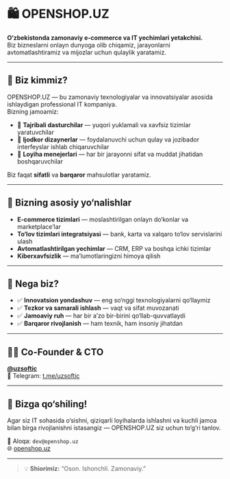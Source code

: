 # 🛍 OPENSHOP.UZ

**O‘zbekistonda zamonaviy e-commerce va IT yechimlari yetakchisi.**  
Biz bizneslarni onlayn dunyoga olib chiqamiz, jarayonlarni avtomatlashtiramiz va mijozlar uchun qulaylik yaratamiz.

---

## 👋 Biz kimmiz?
OPENSHOP.UZ — bu zamonaviy texnologiyalar va innovatsiyalar asosida ishlaydigan professional IT kompaniya.  
Bizning jamoamiz:
- 🔹 **Tajribali dasturchilar** — yuqori yuklamali va xavfsiz tizimlar yaratuvchilar
- 🔹 **Ijodkor dizaynerlar** — foydalanuvchi uchun qulay va jozibador interfeyslar ishlab chiqaruvchilar
- 🔹 **Loyiha menejerlari** — har bir jarayonni sifat va muddat jihatidan boshqaruvchilar

Biz faqat **sifatli** va **barqaror** mahsulotlar yaratamiz.

---

## 🚀 Bizning asosiy yo‘nalishlar
- **E-commerce tizimlari** — moslashtirilgan onlayn do‘konlar va marketplace’lar
- **To‘lov tizimlari integratsiyasi** — bank, karta va xalqaro to‘lov servislarini ulash
- **Avtomatlashtirilgan yechimlar** — CRM, ERP va boshqa ichki tizimlar
- **Kiberxavfsizlik** — ma’lumotlaringizni himoya qilish

---

## 💼 Nega biz?
- ✅ **Innovatsion yondashuv** — eng so‘nggi texnologiyalarni qo‘llaymiz
- ✅ **Tezkor va samarali ishlash** — vaqt va sifat muvozanati
- ✅ **Jamoaviy ruh** — har bir a’zo bir-birini qo‘llab-quvvatlaydi
- ✅ **Barqaror rivojlanish** — ham texnik, ham insoniy jihatdan

---

## 👨‍💻 Co-Founder & CTO
**[@uzsoftic](https://github.com/uzsoftic)**  
📨 Telegram: [t.me/uzsoftic](https://t.me/uzsoftic)  

---

## 📢 Bizga qo‘shiling!
Agar siz IT sohasida o‘sishni, qiziqarli loyihalarda ishlashni va kuchli jamoa bilan birga rivojlanishni istasangiz — OPENSHOP.UZ siz uchun to‘g‘ri tanlov.

📧 Aloqa: `dev@openshop.uz`  
🌐 [openshop.uz](https://openshop.uz)

---

> 💡 **Shiorimiz:** “Oson. Ishonchli. Zamonaviy.”
